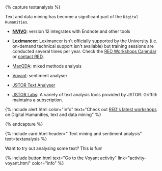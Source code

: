 {% capture textanalysis %}

Text and data mining has become a significant part of the `Digital Humanities`. 

- **[NVIVO](https://www.griffith.edu.au/student-computing/available-software)**: version 12 integrates with Endnote and other tools

- **[Leximancer](https://www.griffith.edu.au/student-computing/available-software)**: Leximancer isn't officially supported by the University (i.e. on-demand technical support isn't available) but training sessions are conducted several times per year. Check the [RED Workshops Calendar](https://app.secure.griffith.edu.au/events/category/researcher-education-and-development) or [contact RED](mailto:red@griffith.edu.au).

- [MaxQDA](https://www.maxqda.com/): mixed methods analysis

- [Voyant](http://voyant-tools.org): sentiment analyser

- [JSTOR Text Analyser](https://www.jstor.org/analyze/)

- [JSTOR Labs](http://labs.jstor.org.libraryproxy.griffith.edu.au/): A variety of text analysis tools provided by JSTOR. Griffith maintains a subscription. 

{% include alert.html color="info" text="Check out [RED's latest workshops](https://www.griffith.edu.au/research/research-services/researcher-education-development/workshop-calendar) on Digital Humanities, text and data mining" %}

{% endcapture %}

{% include card.html header="<i class='fas fa-paragraph'></i> Text mining and sentiment analysis" text=textanalysis %}

Want to try out analysing some text? This is fun!

{% include button.html text="Go to the Voyant activity" link="activity-voyant.html" color="info" %}
